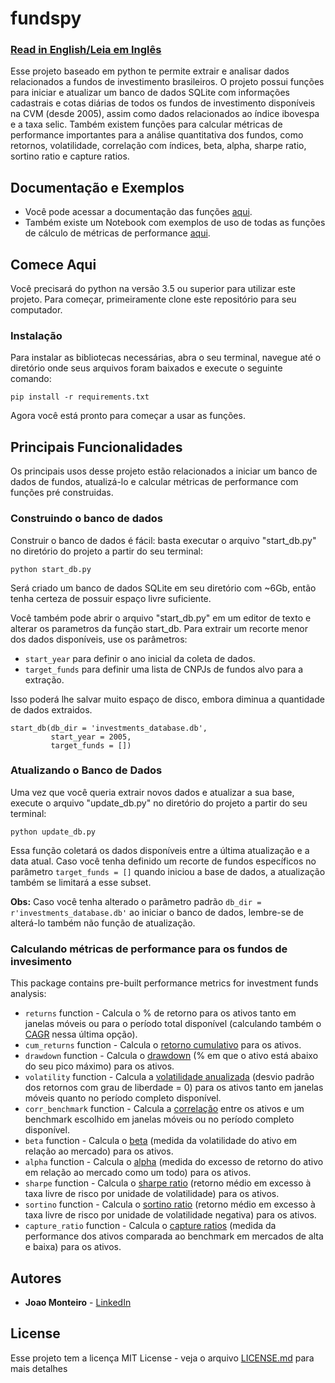 # fundspy
### [Read in English/Leia em Inglês](README.md)

Esse projeto baseado em python te permite extrair e analisar dados relacionados a fundos de investimento brasileiros. 
O projeto possui funções para iniciar e atualizar um banco de dados SQLite com informações cadastrais e cotas diárias de todos os fundos de investimento disponíveis na CVM (desde 2005), assim como dados relacionados ao índice ibovespa e a taxa selic.
Também existem funções para calcular métricas de performance importantes para a análise quantitativa dos fundos, como retornos, volatilidade, correlação com índices, beta, alpha, sharpe ratio, sortino ratio e capture ratios.


## Documentação e Exemplos
* Você pode acessar a documentação das funções [aqui](https://joaopm33.github.io/fundspy/docs/fundspy.html).
* Também existe um Notebook com exemplos de uso de todas as funções de cálculo de métricas de performance [aqui](https://jovian.ai/joaopm33/fundspy-example-notebook).


## Comece Aqui
Você precisará do python na versão 3.5 ou superior para utilizar este projeto. Para começar, primeiramente clone este repositório para seu computador. 

### Instalação

Para instalar as bibliotecas necessárias, abra o seu terminal, navegue até o diretório onde seus arquivos foram baixados e execute o seguinte comando:

```
pip install -r requirements.txt
```

Agora você está pronto para começar a usar as funções.


## Principais Funcionalidades

Os principais usos desse projeto estão relacionados a iniciar um banco de dados de fundos, atualizá-lo e calcular métricas de performance com funções pré construidas.


### Construindo o banco de dados

Construir o banco de dados é fácil: basta executar o arquivo "start_db.py" no diretório do projeto a partir do seu terminal:

```
python start_db.py
```

Será criado um banco de dados SQLite em seu diretório com ~6Gb, então tenha certeza de possuir espaço livre suficiente.

Você também pode abrir o arquivo "start_db.py" em um editor de texto e alterar os parametros da função start_db. Para extrair um recorte menor dos dados disponíveis, use os parâmetros:

* ```start_year``` para definir o ano inicial da coleta de dados. 
* ```target_funds``` para definir uma lista de CNPJs de fundos alvo para a extração.

Isso poderá lhe salvar muito espaço de disco, embora diminua a quantidade de dados extraidos.

```
start_db(db_dir = 'investments_database.db', 
         start_year = 2005, 
         target_funds = [])
```

### Atualizando o Banco de Dados

Uma vez que você queria extrair novos dados e atualizar a sua base, execute o arquivo "update_db.py" no diretório do projeto a partir do seu terminal:

```
python update_db.py
```
Essa função coletará os dados disponíveis entre a última atualização e a data atual. Caso você tenha definido um recorte de fundos específicos no parâmetro ```target_funds = []``` quando iniciou a base de dados, a atualização também se limitará a esse subset.

**Obs:** Caso você tenha alterado o parâmetro padrão ```db_dir = r'investments_database.db'``` ao iniciar o banco de dados, lembre-se de alterá-lo também não função de atualização.

### Calculando métricas de performance para os fundos de invesimento
This package contains pre-built performance metrics for investment funds analysis:
* ```returns``` function - Calcula o % de retorno para os ativos tanto em janelas móveis ou para o período total disponível (calculando também o [CAGR](https://www.investopedia.com/terms/c/cagr.asp) nessa última opção).
* ```cum_returns``` function - Calcula o [retorno cumulativo](https://www.investopedia.com/terms/c/cumulativereturn.asp) para os ativos.
* ```drawdown``` function - Calcula o [drawdown](https://www.investopedia.com/terms/d/drawdown.asp) (% em que o ativo está abaixo do seu pico máximo) para os ativos.
* ```volatility``` function - Calcula a [volatilidade anualizada](https://www.investopedia.com/terms/v/volatility.asp) (desvio padrão dos retornos com grau de liberdade = 0) para os ativos tanto em janelas móveis quanto no período completo disponível.
* ```corr_benchmark``` function - Calcula a [correlação](https://www.investopedia.com/terms/c/correlationcoefficient.asp) entre os ativos e um benchmark escolhido em janelas móveis ou no período completo disponível.
* ```beta``` function - Calcula o [beta](https://www.investopedia.com/terms/b/beta.asp) (medida da volatilidade do ativo em relação ao mercado) para os ativos.
* ```alpha``` function - Calcula o [alpha](https://www.investopedia.com/terms/a/alpha.asp) (medida do excesso de retorno do ativo em relação ao mercado como um todo) para os ativos.
* ```sharpe``` function - Calcula o [sharpe ratio](https://www.investopedia.com/terms/s/sharperatio.asp) (retorno médio em excesso à taxa livre de risco por unidade de volatilidade) para os ativos.
* ```sortino``` function - Calcula o [sortino ratio](https://www.investopedia.com/terms/s/sortinoratio.asp) (retorno médio em excesso à taxa livre de risco por unidade de volatilidade negativa) para os ativos.
* ```capture_ratio``` function - Calcula o [capture ratios](https://cleartax.in/s/capture-ratio) (medida da performance dos ativos comparada ao benchmark em mercados de alta e baixa) para os ativos.


## Autores

* **Joao Monteiro** - [LinkedIn](https://www.linkedin.com/in/joao-penido-monteiro/)


## License

Esse projeto tem a licença MIT License - veja o arquivo [LICENSE.md](LICENSE.md) para mais detalhes
